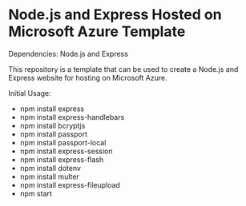 # Node.js and Express Hosted on Microsoft Azure Template

Dependencies: Node.js and Express

This repository is a template that can be used to create a Node.js and Express website for hosting on Microsoft Azure.

Initial Usage:
- npm install express
- npm install express-handlebars
- npm install bcryptjs
- npm install passport
- npm install passport-local
- npm install express-session
- npm install express-flash
- npm install dotenv
- npm install multer
- npm install express-fileupload
- npm start


